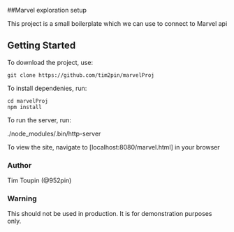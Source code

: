 ##Marvel exploration setup 

This project is a small boilerplate which we can use to connect to Marvel api

## Getting Started

To download the project, use:

```
git clone https://github.com/tim2pin/marvelProj

```

To install dependenies, run:

```
cd marvelProj
npm install
```
To run the server, run:

./node_modules/.bin/http-server

To view the site, navigate to [localhost:8080/marvel.html] in your browser

### Author

Tim Toupin (@952pin)

### Warning

This should not be used in production. It is for demonstration purposes only.
